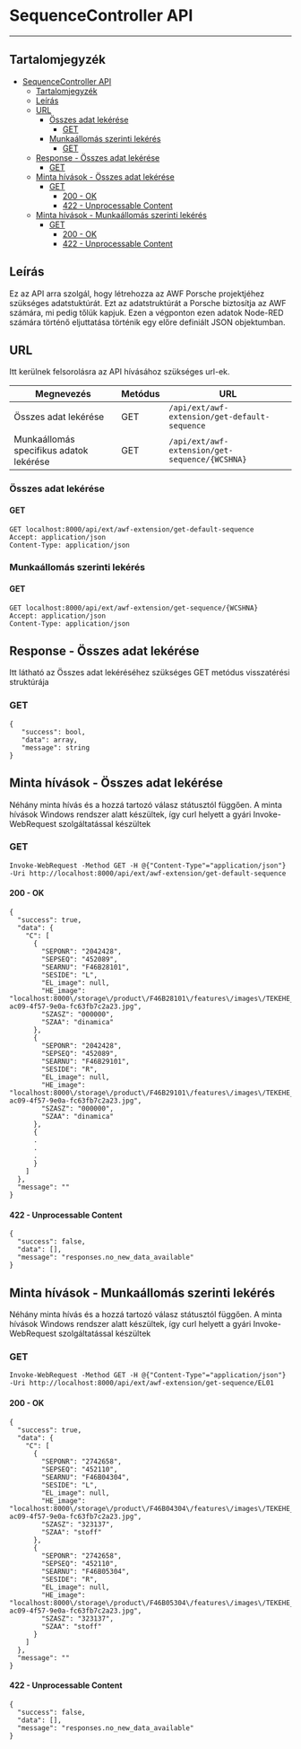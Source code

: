 # SequenceController API
<hr>

## Tartalomjegyzék
<!-- TOC -->
* [SequenceController API](#sequencecontroller-api)
  * [Tartalomjegyzék](#tartalomjegyzék)
  * [Leírás](#leírás)
  * [URL](#url)
    * [Összes adat lekérése](#összes-adat-lekérése)
      * [GET](#get)
    * [Munkaállomás szerinti lekérés](#munkaállomás-szerinti-lekérés)
      * [GET](#get-1)
  * [Response - Összes adat lekérése](#response---összes-adat-lekérése)
    * [GET](#get-2)
  * [Minta hívások - Összes adat lekérése](#minta-hívások---összes-adat-lekérése)
    * [GET](#get-3)
      * [200 - OK](#200---ok)
      * [422 - Unprocessable Content](#422---unprocessable-content)
  * [Minta hívások - Munkaállomás szerinti lekérés](#minta-hívások---munkaállomás-szerinti-lekérés)
    * [GET](#get-4)
      * [200 - OK](#200---ok-1)
      * [422 - Unprocessable Content](#422---unprocessable-content-1)
<!-- TOC -->

## Leírás
Ez az API arra szolgál, hogy létrehozza az AWF Porsche projektjéhez szükséges adatstuktúrát. Ezt az adatstruktúrát a
Porsche biztosítja az AWF számára, mi pedig tőlük kapjuk. Ezen a végponton ezen adatok Node-RED számára történő
eljuttatása történik egy előre definiált JSON objektumban. 

## URL
Itt kerülnek felsorolásra az API hívásához szükséges url-ek.


| Megnevezés                              | Metódus | URL                                             |
|-----------------------------------------|---------|-------------------------------------------------|
| Összes adat lekérése                    | GET     | `/api/ext/awf-extension/get-default-sequence`   |
| Munkaállomás specifikus adatok lekérése | GET     | `/api/ext/awf-extension/get-sequence/{WCSHNA}`  |

### Összes adat lekérése
#### GET
```
GET localhost:8000/api/ext/awf-extension/get-default-sequence
Accept: application/json
Content-Type: application/json
```
### Munkaállomás szerinti lekérés
#### GET
```
GET localhost:8000/api/ext/awf-extension/get-sequence/{WCSHNA}
Accept: application/json
Content-Type: application/json
```

## Response - Összes adat lekérése
Itt látható az Összes adat lekéréséhez szükséges GET metódus visszatérési struktúrája

### GET
```
{
   "success": bool,
   "data": array,
   "message": string
}
```

## Minta hívások - Összes adat lekérése
Néhány minta hívás és a hozzá tartozó válasz státusztól függően.
A minta hívások Windows rendszer alatt készültek, így curl helyett a gyári Invoke-WebRequest szolgáltatással készültek

### GET
`Invoke-WebRequest -Method GET -H @{"Content-Type"="application/json"} -Uri http://localhost:8000/api/ext/awf-extension/get-default-sequence`

#### 200 - OK
```
{
  "success": true,
  "data": {
    "C": [
      {
        "SEPONR": "2042428",
        "SEPSEQ": "452089",
        "SEARNU": "F46B28101",
        "SESIDE": "L",
        "EL_image": null,
        "HE_image": "localhost:8000\/storage\/product\/F46B28101\/features\/images\/TEKEHE_9b0b27e9-ac09-4f57-9e0a-fc63fb7c2a23.jpg",
        "SZASZ": "000000",
        "SZAA": "dinamica"
      },
      {
        "SEPONR": "2042428",
        "SEPSEQ": "452089",
        "SEARNU": "F46B29101",
        "SESIDE": "R",
        "EL_image": null,
        "HE_image": "localhost:8000\/storage\/product\/F46B29101\/features\/images\/TEKEHE_9b0b27e9-ac09-4f57-9e0a-fc63fb7c2a23.jpg",
        "SZASZ": "000000",
        "SZAA": "dinamica"
      },
      {
      .
      .
      .
      }
    ]
  },
  "message": ""
}
```

#### 422 - Unprocessable Content
```
{
  "success": false,
  "data": [],
  "message": "responses.no_new_data_available"
}
```

## Minta hívások - Munkaállomás szerinti lekérés
Néhány minta hívás és a hozzá tartozó válasz státusztól függően.
A minta hívások Windows rendszer alatt készültek, így curl helyett a gyári Invoke-WebRequest szolgáltatással készültek

### GET
`Invoke-WebRequest -Method GET -H @{"Content-Type"="application/json"} -Uri http://localhost:8000/api/ext/awf-extension/get-sequence/EL01`

#### 200 - OK
```
{
  "success": true,
  "data": {
    "C": [
      {
        "SEPONR": "2742658",
        "SEPSEQ": "452110",
        "SEARNU": "F46B04304",
        "SESIDE": "L",
        "EL_image": null,
        "HE_image": "localhost:8000\/storage\/product\/F46B04304\/features\/images\/TEKEHE_9b0b27e9-ac09-4f57-9e0a-fc63fb7c2a23.jpg",
        "SZASZ": "323137",
        "SZAA": "stoff"
      },
      {
        "SEPONR": "2742658",
        "SEPSEQ": "452110",
        "SEARNU": "F46B05304",
        "SESIDE": "R",
        "EL_image": null,
        "HE_image": "localhost:8000\/storage\/product\/F46B05304\/features\/images\/TEKEHE_9b0b27e9-ac09-4f57-9e0a-fc63fb7c2a23.jpg",
        "SZASZ": "323137",
        "SZAA": "stoff"
      }
    ]
  },
  "message": ""
}
```

#### 422 - Unprocessable Content
```
{
  "success": false,
  "data": [],
  "message": "responses.no_new_data_available"
}
```
